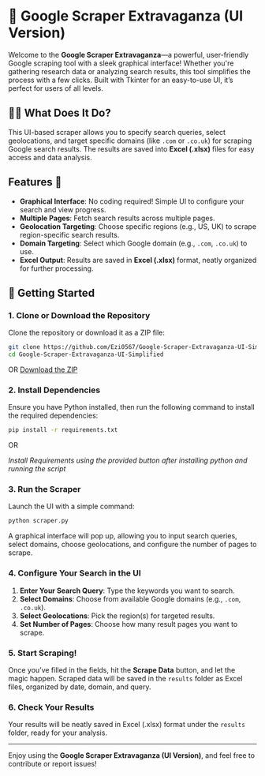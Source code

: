 # 🚀 Google Scraper Extravaganza (UI Version)

Welcome to the **Google Scraper Extravaganza**—a powerful, user-friendly Google scraping tool with a sleek graphical interface! Whether you're gathering research data or analyzing search results, this tool simplifies the process with a few clicks. Built with Tkinter for an easy-to-use UI, it’s perfect for users of all levels.

## 🕵️‍♂️ What Does It Do?

This UI-based scraper allows you to specify search queries, select geolocations, and target specific domains (like `.com` or `.co.uk`) for scraping Google search results. The results are saved into **Excel (.xlsx)** files for easy access and data analysis.

## Features 🎉

- **Graphical Interface**: No coding required! Simple UI to configure your search and view progress.
- **Multiple Pages**: Fetch search results across multiple pages.
- **Geolocation Targeting**: Choose specific regions (e.g., US, UK) to scrape region-specific search results.
- **Domain Targeting**: Select which Google domain (e.g., `.com`, `.co.uk`) to use.
- **Excel Output**: Results are saved in **Excel (.xlsx)** format, neatly organized for further processing.

## 🔧 Getting Started

### 1. Clone or Download the Repository

Clone the repository or download it as a ZIP file:

```bash
git clone https://github.com/Ezi0567/Google-Scraper-Extravaganza-UI-Simplified.git
cd Google-Scraper-Extravaganza-UI-Simplified
```

OR [Download the ZIP](https://github.com/Ezi0567/Google-Scraper-Extravaganza-UI-Simplified/archive/refs/heads/main.zip)

### 2. Install Dependencies

Ensure you have Python installed, then run the following command to install the required dependencies:

```bash
pip install -r requirements.txt
```
OR 

*Install Requirements using the provided button after installing python and running the script*

### 3. Run the Scraper

Launch the UI with a simple command:

```bash
python scraper.py
```

A graphical interface will pop up, allowing you to input search queries, select domains, choose geolocations, and configure the number of pages to scrape.

### 4. Configure Your Search in the UI

1. **Enter Your Search Query**: Type the keywords you want to search.
2. **Select Domains**: Choose from available Google domains (e.g., `.com`, `.co.uk`).
3. **Select Geolocations**: Pick the region(s) for targeted results.
4. **Set Number of Pages**: Choose how many result pages you want to scrape.

### 5. Start Scraping!

Once you’ve filled in the fields, hit the **Scrape Data** button, and let the magic happen. Scraped data will be saved in the `results` folder as Excel files, organized by date, domain, and query.

### 6. Check Your Results

Your results will be neatly saved in Excel (.xlsx) format under the `results` folder, ready for your analysis.

---

Enjoy using the **Google Scraper Extravaganza (UI Version)**, and feel free to contribute or report issues!
